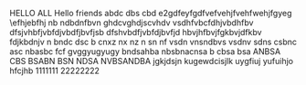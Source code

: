 HELLO ALL 
Hello friends 
abdc dbs cbd
e2gdfeyfgdfvefvehjfvehfwehjfgyeg
\efhjebfhj
nb ndbdnfbvn
ghdcvghdjscvhdv vsdhfvbcfdhjvbdhfbv
dfsjvhbfjvbfdjvbdfjbvfjsb
dfshvbdfjvbfdjbvfjd
hbvjhfbvjfgkbvjdfkbv fdjkbdnjv n
bndc dsc b 
cnxz nx nz
n sn
nf vsdn vnsndbvs
vsdnv sdns 
csbnc asc nbasbc
fcf
gvggyugyugy
bndsahba
nbsbnacnsa
b cbsa bsa ANBSA
CBS BSABN BSN NDSA
NVBSANDBA
jgkjdsjn
kugewdcisjlk 
uygfiuj
yufuihjo
hfcjhb
1111111
22222222
